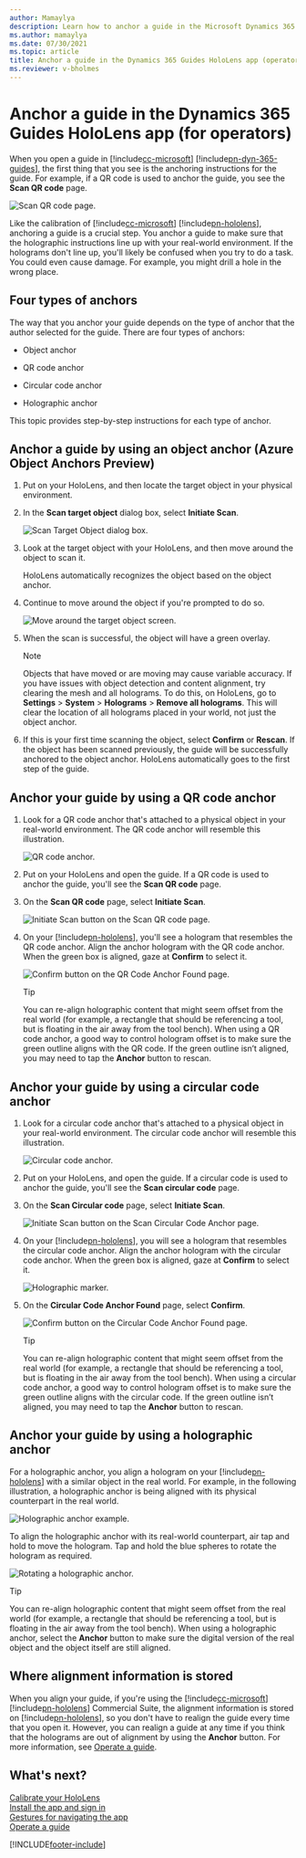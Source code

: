 ```yaml
---
author: Mamaylya
description: Learn how to anchor a guide in the Microsoft Dynamics 365 Guides HoloLens app if you're an operator.
ms.author: mamaylya
ms.date: 07/30/2021
ms.topic: article
title: Anchor a guide in the Dynamics 365 Guides HoloLens app (operators)
ms.reviewer: v-bholmes
---
```


# Anchor a guide in the Dynamics 365 Guides HoloLens app (for operators)

When you open a guide in [!include[cc-microsoft](../includes/cc-microsoft.md)] [!include[pn-dyn-365-guides](../includes/pn-dyn-365-guides.md)], the first thing that you see is the anchoring instructions for the guide. For example, if a QR code is used to anchor the guide, you see the **Scan QR code** page.

![Scan QR code page.](media/qr-code-scan.jpg "Scan QR code page")

Like the calibration of [!include[cc-microsoft](../includes/cc-microsoft.md)] [!include[pn-hololens](../includes/pn-hololens.md)], anchoring a guide is a crucial step. You anchor a guide to make sure that the holographic instructions line up with your real-world environment. If the holograms don't line up, you'll likely be confused when you try to do a task. You could even cause damage. For example, you might drill a hole in the wrong place.

## Four types of anchors

The way that you anchor your guide depends on the type of anchor that the author selected for the guide. There are four types of anchors: 

- Object anchor

- QR code anchor

- Circular code anchor

- Holographic anchor

This topic provides step-by-step instructions for each type of anchor.

## Anchor a guide by using an object anchor (Azure Object Anchors Preview)

1. Put on your HoloLens, and then locate the target object in your physical environment.

2. In the **Scan target object** dialog box, select **Initiate Scan**.

     ![Scan Target Object dialog box.](media/azure-object-scan.jpg "Scan Target Object dialog box")
 
3. Look at the target object with your HoloLens, and then move around the object to scan it. 

    HoloLens automatically recognizes the object based on the object anchor. 

4. Continue to move around the object if you're prompted to do so.

    ![Move around the target object screen.](media/AOA-move-around.PNG "Move around the target object screen") 
  
5. When the scan is successful, the object will have a green overlay.

    > [!NOTE]
    > Objects that have moved or are moving may cause variable accuracy. If you have issues with object detection and content alignment, try clearing the mesh and all holograms. To do this, on HoloLens, go to **Settings** > **System** > **Holograms** > **Remove all holograms**. This will clear the location of all holograms placed in your world, not just the object anchor.

6. If this is your first time scanning the object, select **Confirm** or **Rescan**. If the object has been scanned previously, the guide will be successfully anchored to the object anchor. HoloLens automatically goes to the first step of the guide. 
 
## Anchor your guide by using a QR code anchor

1. Look for a QR code anchor that's attached to a physical object in your real-world environment. The QR code anchor will resemble this illustration.

    ![QR code anchor.](media/qr-code-example.PNG "QR code anchor")

2. Put on your HoloLens and open the guide. If a QR code is used to anchor the guide, you'll see the **Scan QR code** page.

3. On the **Scan QR code** page, select **Initiate Scan**. 

    ![Initiate Scan button on the Scan QR code page.](media/qr-code-scan.jpg "Initiate Scan button on the Scan QR code page")

3. On your [!include[pn-hololens](../includes/pn-hololens.md)], you'll see a hologram that resembles the QR code anchor. Align the anchor hologram with the QR code anchor. When the green box is aligned, gaze at **Confirm** to select it.
    
    ![Confirm button on the QR Code Anchor Found page.](media/qr-code-confirm.jpg "Confirm button on the QR Code Anchor Found page")
    
    > [!TIP]
    > You can re-align holographic content that might seem offset from the real world (for example, a rectangle that should be referencing a tool, but is floating in the air away from the tool bench). When using a QR code anchor, a good way to control hologram offset is to make sure the green outline aligns with the QR code. If the green outline isn’t aligned, you may need to tap the **Anchor** button to rescan. 

## Anchor your guide by using a circular code anchor

1. Look for a circular code anchor that's attached to a physical object in your real-world environment. The circular code anchor will resemble this illustration.

    ![Circular code anchor.](media/circular-code-example.PNG "Circular code anchor")

2. Put on your HoloLens, and open the guide. If a circular code is used to anchor the guide, you'll see the **Scan circular code** page.

3. On the **Scan Circular code** page, select **Initiate Scan**. 

    ![Initiate Scan button on the Scan Circular Code Anchor page.](media/circular-code-scan.jpg "Initiate Scan button on the Scan Circular Code Anchor page")

4. On your [!include[pn-hololens](../includes/pn-hololens.md)], you will see a hologram that resembles the circular code anchor. Align the anchor hologram with the circular code anchor. When the green box is aligned, gaze at **Confirm** to select it.

    ![Holographic marker.](media/circular-code-green-outline.PNG "Holographic marker")

5. On the **Circular Code Anchor Found** page, select **Confirm**.

    ![Confirm button on the Circular Code Anchor Found page.](media/circular-code-confirm.PNG "Confirm button on the Circular Code Anchor Found page")
    
    > [!TIP]
    > You can re-align holographic content that might seem offset from the real world (for example, a rectangle that should be referencing a tool, but is floating in the air away from the tool bench). When using a circular code anchor, a good way to control hologram offset is to make sure the green outline aligns with the circular code. If the green outline isn’t aligned, you may need to tap the **Anchor** button to rescan. 

## Anchor your guide by using a holographic anchor

For a holographic anchor, you align a hologram on your [!include[pn-hololens](../includes/pn-hololens.md)] with a similar object in the real world. For example, in the following illustration, a holographic anchor is being aligned with its physical counterpart in the real world.

![Holographic anchor example.](media/digital-anchor-example.PNG "Holographic anchor example")

To align the holographic anchor with its real-world counterpart, air tap and hold to move the hologram. Tap and hold the blue spheres to rotate the hologram as required.

![Rotating a holographic anchor.](media/rotate-digital-anchor.PNG "Rotating a holographic anchor")

> [!TIP]
> You can re-align holographic content that might seem offset from the real world (for example, a rectangle that should be referencing a tool, but is floating in the air away from the tool bench). When using a holographic anchor, select the **Anchor** button to make sure the digital version of the real object and the object itself are still aligned.

## Where alignment information is stored

When you align your guide, if you're using the [!include[cc-microsoft](../includes/cc-microsoft.md)] [!include[pn-hololens](../includes/pn-hololens.md)] Commercial Suite, the alignment information is stored on [!include[pn-hololens](../includes/pn-hololens.md)], so you don't have to realign the guide every time that you open it. However, you can realign a guide at any time if you think that the holograms are out of alignment by using the **Anchor** button. For more information, see [Operate a guide](operator-step-card-orientation.md).

## What's next?

[Calibrate your HoloLens](operator-calibrate.md)<br>
[Install the app and sign in](install-sign-in-operator.md)<br>
[Gestures for navigating the app](operator-gestures.md)<br>
[Operate a guide](operator-step-card-orientation.md)


[!INCLUDE[footer-include](../includes/footer-banner.md)]
